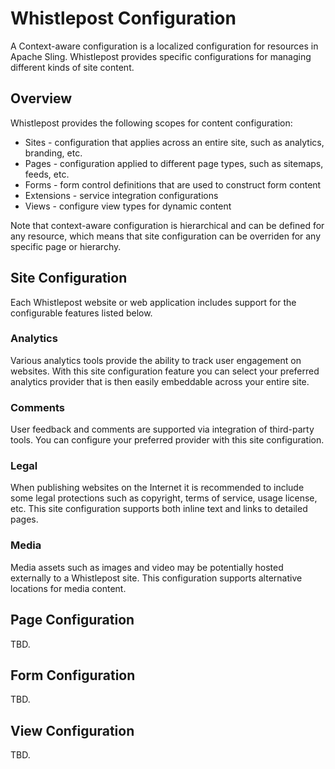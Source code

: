 # Whistlepost Configuration

A Context-aware configuration is a localized configuration for resources in Apache Sling. Whistlepost provides
specific configurations for managing different kinds of site content.

## Overview

Whistlepost provides the following scopes for content configuration:

* Sites - configuration that applies across an entire site, such as analytics, branding, etc.
* Pages - configuration applied to different page types, such as sitemaps, feeds, etc.
* Forms - form control definitions that are used to construct form content
* Extensions - service integration configurations
* Views - configure view types for dynamic content

Note that context-aware configuration is hierarchical and can be defined for
any resource, which means that site configuration can be overriden for any
specific page or hierarchy.


## Site Configuration

Each Whistlepost website or web application includes support for
the configurable features listed below.

### Analytics

Various analytics tools provide the ability to track user engagement
on websites. With this site configuration feature you can select
your preferred analytics provider that is then easily embeddable across
your entire site.

### Comments

User feedback and comments are supported via integration of third-party
tools. You can configure your preferred provider with this site configuration.

### Legal

When publishing websites on the Internet it is recommended to include some
legal protections such as copyright, terms of service, usage license, etc.
This site configuration supports both inline text and links to detailed pages.

### Media

Media assets such as images and video may be potentially hosted externally
to a Whistlepost site. This configuration supports alternative locations for media
content.


## Page Configuration

TBD.

## Form Configuration

TBD.

## View Configuration

TBD.
